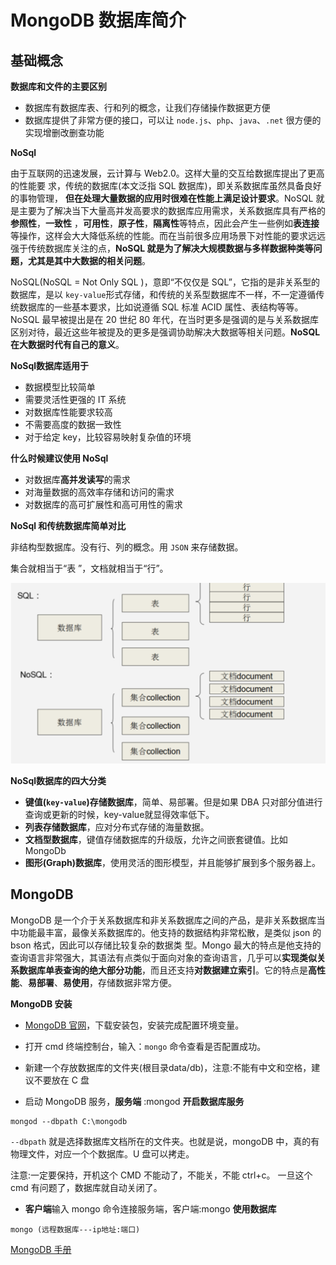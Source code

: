 # MongoDB 数据库简介

## 基础概念

**数据库和文件的主要区别**

* 数据库有数据库表、行和列的概念，让我们存储操作数据更方便
* 数据库提供了非常方便的接口，可以让 `node.js`、`php`、`java`、`.net` 很方便的实现增删改删查功能

**NoSql**

由于互联网的迅速发展，云计算与 Web2.0。这样大量的交互给数据库提出了更高的性能要
求，传统的数据库(本文泛指 SQL 数据库)，即关系数据库虽然具备良好的事物管理，
**但在处理大量数据的应用时很难在性能上满足设计要求**。NoSQL 就是主要为了解决当下大量高并发高要求的数据库应用需求，关系数据库具有严格的**参照性**，**一致性** ，**可用性**，**原子性**，**隔离性**等特点，因此会产生一些例如**表连接**等操作，这样会大大降低系统的性能。而在当前很多应用场景下对性能的要求远远强于传统数据库关注的点，**NoSQL 就是为了解决大规模数据与多样数据种类等问题，尤其是其中大数据的相关问题**。

NoSQL(NoSQL = Not Only SQL )，意即“不仅仅是 SQL”，它指的是非关系型的数据库，是以 `key-value`形式存储，和传统的关系型数据库不一样，不一定遵循传统数据库的一些基本要求，比如说遵循 SQL 标准 ACID 属性、表结构等等。NoSQL 最早被提出是在 20 世纪 80 年代，在当时更多是强调的是与关系数据库区别对待，最近这些年被提及的更多是强调协助解决大数据等相关问题。**NoSQL 在大数据时代有自己的意义**。

**NoSql数据库适用于**

* 数据模型比较简单
* 需要灵活性更强的 IT 系统
* 对数据库性能要求较高
* 不需要高度的数据一致性
* 对于给定 key，比较容易映射复杂值的环境

**什么时候建议使用 NoSql**

* 对数据库**高并发读写**的需求
* 对海量数据的高效率存储和访问的需求
* 对数据库的高可扩展性和高可用性的需求

**NoSql 和传统数据库简单对比**

非结构型数据库。没有行、列的概念。用 `JSON` 来存储数据。

集合就相当于“表 ”，文档就相当于“行”。

![image](https://github.com/huabinzhang427/Doc-Zhang/blob/master/NodeJs/images/WX20190322-173225@2x.png)

**NoSql数据库的四大分类**

* **键值(`key-value`)存储数据库**，简单、易部署。但是如果 DBA 只对部分值进行查询或更新的时候，key-value就显得效率低下。
* **列表存储数据库**，应对分布式存储的海量数据。
* **文档型数据库**，键值存储数据库的升级版，允许之间嵌套键值。比如 MongoDb
* **图形(Graph)数据库**，使用灵活的图形模型，并且能够扩展到多个服务器上。

## MongoDB

MongoDB 是一个介于关系数据库和非关系数据库之间的产品，是非关系数据库当中功能最丰富，最像关系数据库的。他支持的数据结构非常松散，是类似 json 的 bson 格式，因此可以存储比较复杂的数据类 型。Mongo 最大的特点是他支持的查询语言非常强大，其语法有点类似于面向对象的查询语言，几乎可以**实现类似关系数据库单表查询的绝大部分功能**，而且还支持**对数据建立索引**。它的特点是**高性能**、**易部署**、**易使用**，存储数据非常方便。

**MongoDB 安装**

* [MongoDB 官网](https://www.mongodb.com/)，下载安装包，安装完成配置环境变量。

* 打开 cmd 终端控制台，输入：`mongo` 命令查看是否配置成功。

* 新建一个存放数据库的文件夹(根目录data/db)，注意:不能有中文和空格，建议不要放在 C 盘

* 启动 MongoDB 服务，**服务端** :mongod **开启数据库服务**

```
mongod --dbpath C:\mongodb
```
`--dbpath` 就是选择数据库文档所在的文件夹。也就是说，mongoDB 中，真的有物理文件，对应一个个数据库。U 盘可以拷走。

注意:一定要保持，开机这个 CMD 不能动了，不能关，不能 ctrl+c。 一旦这个 cmd 有问题了，数据库就自动关闭了。


* **客户端**输入 mongo 命令连接服务端，客户端:mongo **使用数据库**

```
mongo (远程数据库---ip地址:端口)
```


[MongoDB 手册](https://docs.mongodb.org/manual/)

